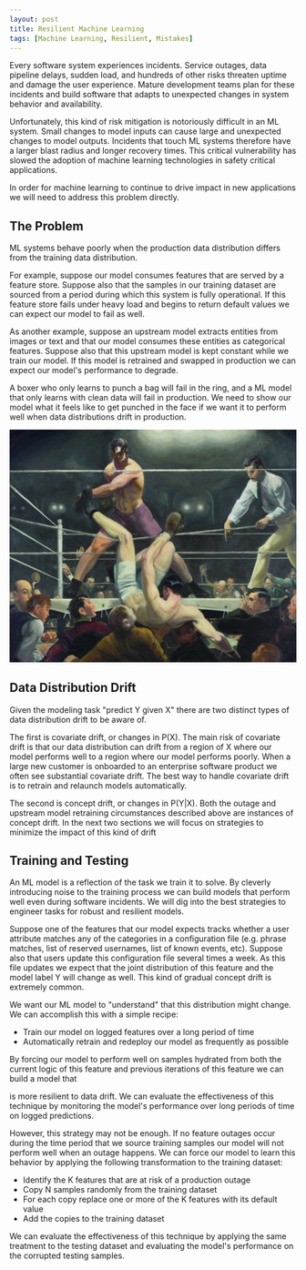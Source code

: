 ```yaml
---
layout: post
title: Resilient Machine Learning
tags: [Machine Learning, Resilient, Mistakes]
---
```

<script> 
  (function(i,s,o,g,r,a,m){i['GoogleAnalyticsObject']=r;i[r]=i[r]||function(){
  (i[r].q=i[r].q||[]).push(arguments)},i[r].l=1*new Date();a=s.createElement(o),
  m=s.getElementsByTagName(o)[0];a.async=1;a.src=g;m.parentNode.insertBefore(a,m)
  })(window,document,'script','https://www.google-analytics.com/analytics.js','ga');

  ga('create', 'UA-82391879-1', 'auto');
  ga('send', 'pageview');

</script>

Every software system experiences incidents. Service outages, data pipeline delays, sudden load, and hundreds of other risks threaten uptime and damage the user experience. Mature development teams plan for these incidents and build software that adapts to unexpected changes in system behavior and availability.

Unfortunately, this kind of risk mitigation is notoriously difficult in an ML system. Small changes to model inputs can cause large and unexpected changes to model outputs. Incidents that touch ML systems therefore have a larger blast radius and longer recovery times. This critical vulnerability has slowed the adoption of machine learning technologies in safety critical applications.

In order for machine learning to continue to drive impact in new applications we will need to address this problem directly.


## The Problem

ML systems behave poorly when the production data distribution differs from the training data distribution.

<!-- outage -->
For example, suppose our model consumes features that are served by a feature store. Suppose also that the samples in our training dataset are sourced from a period during which this system is fully operational. If this feature store fails under heavy load and begins to return default values we can expect our model to fail as well. 

<!-- upstream model retrains -->
As another example, suppose an upstream model extracts entities from images or text and that our model consumes these entities as categorical features. Suppose also that this upstream model is kept constant while we train our model. If this model is retrained and swapped in production we can expect our model's performance to degrade. 

A boxer who only learns to punch a bag will fail in the ring, and a ML model that only learns with clean data will fail in production. We need to show our model what it feels like to get punched in the face if we want it to perform well when data distributions drift in production. 

![Boxing is dangerous](/img/boxer_painting.png)


## Data Distribution Drift

Given the modeling task "predict Y given X" there are two distinct types of data distribution drift to be aware of.

The first is covariate drift, or changes in P(X). The main risk of covariate drift is that our data distribution can drift from a region of X where our model performs well to a region where our model performs poorly. When a large new customer is onboarded to an enterprise software product we often see substantial covariate drift. The best way to handle covariate drift is to retrain and relaunch models automatically. 

The second is concept drift, or changes in P(Y\|X). Both the outage and upstream model retraining circumstances described above are instances of concept drift. In the next two sections we will focus on strategies to minimize the impact of this kind of drift


## Training and Testing

An ML model is a reflection of the task we train it to solve. By cleverly introducing noise to the training process we can build models that perform well even during software incidents. We will dig into the best strategies to engineer tasks for robust and resilient models. 

Suppose one of the features that our model expects tracks whether a user attribute matches any of the categories in a configuration file (e.g. phrase matches, list of reserved usernames, list of known events, etc). Suppose also that users update this configuration file several times a week. As this file updates we expect that the joint distribution of this feature and the model label Y will change as well. This kind of gradual concept drift is extremely common.

We want our ML model to "understand" that this distribution might change. We can accomplish this with a simple recipe:
* Train our model on logged features over a long period of time
* Automatically retrain and redeploy our model as frequently as possible

By forcing our model to perform well on samples hydrated from both the current logic of this feature and previous iterations of this feature we can build a model that
<!-- does not expect this feature to have low variance and -->
is more resilient to data drift. We can evaluate the effectiveness of this technique by monitoring the model's performance over long periods of time on logged predictions. 

However, this strategy may not be enough. If no feature outages occur during the time period that we source training samples our model will not perform well when an outage happens. We can force our model to learn this behavior by applying the following transformation to the training dataset:
* Identify the K features that are at risk of a production outage
* Copy N samples randomly from the training dataset
* For each copy replace one or more of the K features with its default value
* Add the copies to the training dataset

We can evaluate the effectiveness of this technique by applying the same treatment to the testing dataset and evaluating the model's performance on the corrupted testing samples.



<!-- 
TODO 
## Feature Representations

Certain feature encoding strategies are more resilient to sudden distribution shifts than others. For example, models trained with clever default values or hashed bucketized features can be particularly resilient to localized feature outages.  We will discuss the dynamics that drive this phenomenon.


## Keyed Lookup Features
Smart default values
  * Cold start
  * Outages
Enough samples populated in training

## Categorical Features
Feature hashing vs One-Hot Encoding
  - If you train the model over a long enough period of time it will learn resiliency to these hash collisions
One-Hot encoding applies a more clean separation between "in the vocabulary" vs "out of the vocabulary". 


 -->










<!-- 


  TODO: Find venues to give a talk on this 


<Abstract>



----------------- Resilient Machine Learning -----------------

Every software system experiences incidents. Service outages, data pipeline delays, sudden load, and hundreds of other risks threaten system uptime and damage the user experience. Mature development teams plan for these incidents and build software that adapts to unexpected changes in system behavior and availability. Teams working on safety critical applications sometimes spend more time mitigating these risks than working on everything else put together.

Unfortunately, this kind of risk mitigation is notoriously difficult in a machine learning system. A small change to model inputs can cause large and unexpected changes to model outputs. As a result, software incidents that touch ML systems tend to have a larger blast radius and longer recovery times. This critical vulnerability has slowed the adoption of machine learning technologies in safety critical applications.

In order for machine learning to continue to drive impact in new applications we will need to address this problem directly. We start with testing. ML is software, and good tests are an irreplaceable tool for building a resilient system. We will explore how to design end-to-end simulations to assess our models' resilience.

Next, certain feature encoding strategies are more resilient to sudden distribution shifts than others. For example, models trained with clever default values or hashed bucketized features can be particularly resilient to localized feature outages.  We will discuss the dynamics that drive this phenomenon.

Finally, an ML model is a reflection of the task we train it to solve. By cleverly introducing noise to the training process we can build models that perform well even during software incidents. We will dig into the best strategies to engineer tasks for robust and resilient models. 



----------------- 



Cybersecurity defenses need to be bulletproof. A single mistake can sink a company. In this talk we will dive into how we can design extremely reliable and resilient AI systems that bolster cyber defenses. 


 than models trained exclusively with one-hot encoded categorical features or normalized continuous features.
- One-hot encoded categorical features can adapt to new distributions 



Unfortunately, 



Machine learning models are notoriously unreliable. Even the most powerful and accurate models can experience massive performance degradations when data distributions shift. 

Feature serving outages, data pipeline delays, or even user behavior patterns

-->











<!-- 




- We can make our systems resilient to these changes by training the model on noisy data with production data dropouts
  - Cost: if the noise we introduce is too high, the model might trust the production system less than it should and have worse performance in the noiseless scenario
- We can assess the effectiveness of this strategy with testing. ML is software, and good tests are an irreplaceable tool for building a resilient system. We can validate the performance of an ML model in an outage situation by simulating the outage and testing performance directly 

Regular retraining

# Distribution Shift



Examples include:
* A feature that tracks whether a user attribute matches any of the categories in a configuration file (e.g. phrase matches, list of reserved usernames, list of known events, etc)
* An upstream model that is regularly retrained
* New values of known categorical features (user ids, company ids)
* New distributions




If we train our model only on clean data, it will likely fail to generate good results when fed corrupted data.
- A bad state for an ML system to end up in is one where the system will fail when any input data stream is corrupted
-


- ML model trained on feature store features
  - If the distribution of this system is stable during training and shifts in production, the ML model may react poorly in production
- ML model trained on feature store features
 -->

